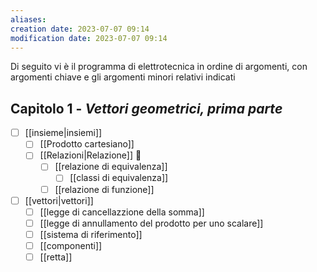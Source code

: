 ```yaml
---
aliases: 
creation date: 2023-07-07 09:14
modification date: 2023-07-07 09:14
---
```

Di seguito vi è il programma di elettrotecnica in ordine di argomenti, con argomenti chiave e gli argomenti minori relativi indicati

## Capitolo 1 - *Vettori geometrici, prima parte*
- [ ] [[insieme|insiemi]]
	- [ ] [[Prodotto cartesiano]]
	- [ ] [[Relazioni|Relazione]]  
		- [ ] [[relazione di equivalenza]]
			- [ ] [[classi di equivalenza]]
		- [ ] [[relazione di funzione]]
- [ ] [[vettori|vettori]]
	- [ ] [[legge di cancellazzione della somma]]
	- [ ] [[legge di annullamento del prodotto per uno scalare]] 
	- [ ] [[sistema di riferimento]] 
	- [ ] [[componenti]]
	- [ ] [[retta]] 